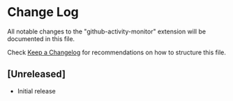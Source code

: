 # Change Log

All notable changes to the "github-activity-monitor" extension will be documented in this file.

Check [Keep a Changelog](http://keepachangelog.com/) for recommendations on how to structure this file.

## [Unreleased]

- Initial release